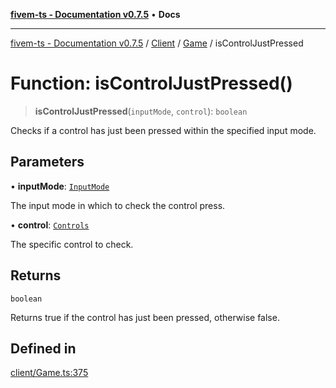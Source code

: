 [**fivem-ts - Documentation v0.7.5**](../../../../../README.md) • **Docs**

***

[fivem-ts - Documentation v0.7.5](../../../../../README.md) / [Client](../../../README.md) / [Game](../README.md) / isControlJustPressed

# Function: isControlJustPressed()

> **isControlJustPressed**(`inputMode`, `control`): `boolean`

Checks if a control has just been pressed within the specified input mode.

## Parameters

• **inputMode**: [`InputMode`](../../../enumerations/InputMode.md)

The input mode in which to check the control press.

• **control**: [`Controls`](../../../enumerations/Controls.md)

The specific control to check.

## Returns

`boolean`

Returns true if the control has just been pressed, otherwise false.

## Defined in

[client/Game.ts:375](https://github.com/Purpose-Dev/fivem-ts/blob/main/src/client/Game.ts#L375)
